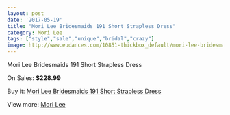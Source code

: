 ```yaml
---
layout: post
date: '2017-05-19'
title: "Mori Lee Bridesmaids 191 Short Strapless Dress"
category: Mori Lee
tags: ["style","sale","unique","bridal","crazy"]
image: http://www.eudances.com/10851-thickbox_default/mori-lee-bridesmaids-191-short-strapless-dress.jpg
---
```

Mori Lee Bridesmaids 191 Short Strapless Dress

On Sales: **$228.99**
<a href="https://www.eudances.com/en/mori-lee/3466-mori-lee-bridesmaids-191-short-strapless-dress.html"><amp-img layout="responsive" width="600" height="600" src="//www.eudances.com/10851-thickbox_default/mori-lee-bridesmaids-191-short-strapless-dress.jpg" alt="Mori Lee Bridesmaids 191 Short Strapless Dress 0" /></a>
<a href="https://www.eudances.com/en/mori-lee/3466-mori-lee-bridesmaids-191-short-strapless-dress.html"><amp-img layout="responsive" width="600" height="600" src="//www.eudances.com/10852-thickbox_default/mori-lee-bridesmaids-191-short-strapless-dress.jpg" alt="Mori Lee Bridesmaids 191 Short Strapless Dress 1" /></a>

Buy it: [Mori Lee Bridesmaids 191 Short Strapless Dress](https://www.eudances.com/en/mori-lee/3466-mori-lee-bridesmaids-191-short-strapless-dress.html "Mori Lee Bridesmaids 191 Short Strapless Dress")

View more: [Mori Lee](https://www.eudances.com/en/65-mori-lee "Mori Lee")